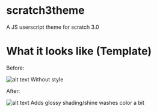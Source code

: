 # scratch3theme
A JS userscript theme for scratch 3.0

# What it looks like (Template)

Before:

![alt text](https://supersirbird.github.io/ignoreme/1.PNG "Without style") Without style

After:

![alt text](https://supersirbird.github.io/ignoreme/2.PNG "With glossy template") Adds glossy shading/shine washes color a bit
